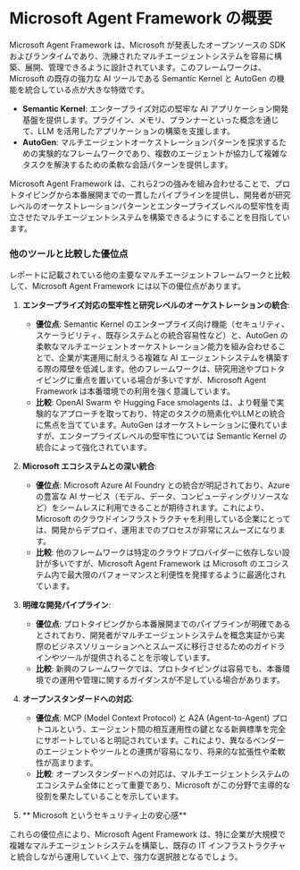 # Microsoft Agent Framework の概要

Microsoft Agent Framework は、Microsoft が発表したオープンソースの SDK およびランタイムであり、洗練されたマルチエージェントシステムを容易に構築、展開、管理できるように設計されています。このフレームワークは、Microsoft の既存の強力な AI ツールである Semantic Kernel と AutoGen の機能を統合している点が大きな特徴です。

*   **Semantic Kernel**: エンタープライズ対応の堅牢な AI アプリケーション開発基盤を提供します。プラグイン、メモリ、プランナーといった概念を通じて、LLM を活用したアプリケーションの構築を支援します。
*   **AutoGen**: マルチエージェントオーケストレーションパターンを探求するための実験的なフレームワークであり、複数のエージェントが協力して複雑なタスクを解決するための柔軟な会話パターンを提供します。

Microsoft Agent Framework は、これら2つの強みを組み合わせることで、プロトタイピングから本番展開までの一貫したパイプラインを提供し、開発者が研究レベルのオーケストレーションパターンとエンタープライズレベルの堅牢性を両立させたマルチエージェントシステムを構築できるようにすることを目指しています。

### 他のツールと比較した優位点

レポートに記載されている他の主要なマルチエージェントフレームワークと比較して、Microsoft Agent Framework には以下の優位点があります。

1.  **エンタープライズ対応の堅牢性と研究レベルのオーケストレーションの統合**:
    *   **優位点**: Semantic Kernel のエンタープライズ向け機能（セキュリティ、スケーラビリティ、既存システムとの統合容易性など）と、AutoGen の柔軟なマルチエージェントオーケストレーション能力を組み合わせることで、企業が実運用に耐えうる複雑な AI エージェントシステムを構築する際の障壁を低減します。他のフレームワークは、研究用途やプロトタイピングに重点を置いている場合が多いですが、Microsoft Agent Framework は本番環境での利用を強く意識しています。
    *   **比較**: OpenAI Swarm や Hugging Face smolagents は、より軽量で実験的なアプローチを取っており、特定のタスクの簡素化やLLMとの統合に焦点を当てています。AutoGen はオーケストレーションに優れていますが、エンタープライズレベルの堅牢性については Semantic Kernel の統合によって強化されています。

2.  **Microsoft エコシステムとの深い統合**:
    *   **優位点**: Microsoft Azure AI Foundry との統合が明記されており、Azure の豊富な AI サービス（モデル、データ、コンピューティングリソースなど）をシームレスに利用できることが期待されます。これにより、Microsoft のクラウドインフラストラクチャを利用している企業にとっては、開発からデプロイ、運用までのプロセスが非常にスムーズになります。
    *   **比較**: 他のフレームワークは特定のクラウドプロバイダーに依存しない設計が多いですが、Microsoft Agent Framework は Microsoft のエコシステム内で最大限のパフォーマンスと利便性を発揮するように最適化されています。

3.  **明確な開発パイプライン**:
    *   **優位点**: プロトタイピングから本番展開までのパイプラインが明確であるとされており、開発者がマルチエージェントシステムを概念実証から実際のビジネスソリューションへとスムーズに移行させるためのガイドラインやツールが提供されることを示唆しています。
    *   **比較**: 新興のフレームワークでは、プロトタイピングは容易でも、本番環境での運用や管理に関するガイダンスが不足している場合があります。

4.  **オープンスタンダードへの対応**:
    *   **優位点**: MCP (Model Context Protocol) と A2A (Agent-to-Agent) プロトコルという、エージェント間の相互運用性の鍵となる新興標準を完全にサポートしていると明記されています。これにより、異なるベンダーのエージェントやツールとの連携が容易になり、将来的な拡張性や柔軟性が高まります。
    *   **比較**: オープンスタンダードへの対応は、マルチエージェントシステムのエコシステム全体にとって重要であり、Microsoft がこの分野で主導的な役割を果たしていることを示しています。

5. ** Microsoft というセキュリティ上の安心感**

これらの優位点により、Microsoft Agent Framework は、特に企業が大規模で複雑なマルチエージェントシステムを構築し、既存の IT インフラストラクチャと統合しながら運用していく上で、強力な選択肢となるでしょう。
